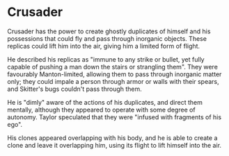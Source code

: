 # Crusader
Crusader has the power to create ghostly duplicates of himself and his possessions that could fly and pass through inorganic objects. These replicas could lift him into the air, giving him a limited form of flight.

He described his replicas as "immune to any strike or bullet, yet fully capable of pushing a man down the stairs or strangling them". They were favourably Manton-limited, allowing them to pass through inorganic matter only; they could impale a person through armor or walls with their spears, and Skitter's bugs couldn't pass through them.

He is "dimly" aware of the actions of his duplicates, and direct them mentally, although they appeared to operate with some degree of autonomy. Taylor speculated that they were "infused with fragments of his ego".

His clones appeared overlapping with his body, and he is able to create a clone and leave it overlapping him, using its flight to lift himself into the air.
